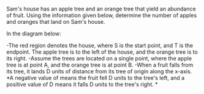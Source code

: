 Sam's house has an apple tree and an orange tree that yield an abundance of fruit. Using the information given below, determine the number of apples and oranges that land on Sam's house.

In the diagram below:

-The red region denotes the house, where S is the start point, and T is the endpoint. The apple tree is to the left of the house, and the orange tree is to its right.
-Assume the trees are located on a single point, where the apple tree is at point A, and the orange tree is at point B.
-When a fruit falls from its tree, it lands D units of distance from its tree of origin along the x-axis. *A negative value of  means the fruit fell D units to the tree's left, and a positive value of D means it falls D units to the tree's right. *